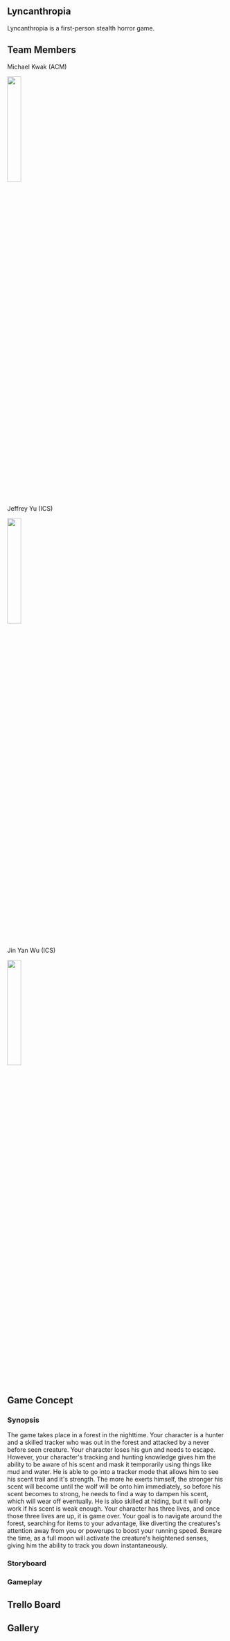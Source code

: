 ## Lyncanthropia
Lyncanthropia is a first-person stealth horror game.

## Team Members
Michael Kwak (ACM)

<img src="https://user-images.githubusercontent.com/47268740/110592568-8aa4f300-811e-11eb-94ac-2214a7a03e14.png" width="25%" height="25%">

Jeffrey Yu (ICS)

<img src="https://user-images.githubusercontent.com/47268740/110231821-3f8ca500-7ebe-11eb-971c-f17975e3d4a7.png" width="25%" height="25%"/>

Jin Yan Wu (ICS)

<img src="https://user-images.githubusercontent.com/47268740/110231948-c6418200-7ebe-11eb-9bfd-6185b359e88c.png" width="25%" height="25%"/>

## Game Concept
### Synopsis
The game takes place in a forest in the nighttime. Your character is a hunter and a skilled tracker who was out in the forest and attacked by a never before seen creature. Your character loses his gun and needs to escape. However, your character's tracking and hunting knowledge gives him the ability to be aware of his scent and mask it temporarily using things like mud and water. He is able to go into a tracker mode that allows him to see his scent trail and it's strength. The more he exerts himself, the stronger his scent will become until the wolf will be onto him immediately, so before his scent becomes to strong, he needs to find a way to dampen his scent, which will wear off eventually. He is also skilled at hiding, but it will only work if his scent is weak enough. Your character has three lives, and once those three lives are up, it is game over. Your goal is to navigate around the forest, searching for items to your advantage, like diverting the creatures's attention away from you or powerups to boost your running speed. Beware the time, as a full moon will activate the creature's heightened senses, giving him the ability to track you down instantaneously.

### Storyboard

### Gameplay

## Trello Board

## Gallery
